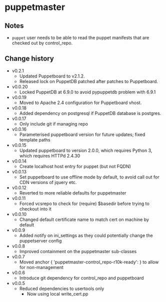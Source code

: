 puppetmaster
============

Notes
-----
* `puppet` user needs to be able to read the puppet manifests that are checked out by control_repo.

Change history
--------------

* v0.2.1
    * Updated Puppetboard to v2.1.2.
    * Released lock on PuppetDB patched after patches to Puppetboard.
* v0.0.20
    * Locked PuppetDB at 6.9.0 to avoid pypuppetdb problem with 6.9.1
* v0.0.19
    * Moved to Apache 2.4 configuration <RequireAny> for Puppetboard vhost.
* v0.0.18
    * Added dependency on postgresql if PuppetDB database is postgres.
* v0.0.17
    * Only include git if managing repo
* v0.0.16
    * Parameterised puppetboard version for future updates; fixed template paths
* v0.0.15
    * Updated puppetboard to version 2.0.0, which requires Python 3, which requires HTTPd 2.4.30
* v0.0.14
    * Create localhost host entry for puppet (but not FQDN)
* v0.0.13
    * Set puppetboard to use offline mode by default, to avoid call out for CDN versions of jquery etc.
* v0.0.12
    * Reverted to more reliable defaults for puppetmaster
* v0.0.11
    * Forced vcsrepo to check for (require) $basedir before trying to checkout into it
* v0.0.10
    * Changed default certificate name to match cert on machine by default
* v0.0.9
    * Added notify on ini_settings as they could potentially change the puppetserver config
* v0.0.8
    * Improved containment on the puppetmaster sub-classes
* v0.0.7
    * Moved anchor { 'puppetmaster-control_repo-r10k-ready': } to allow for non-management
* v0.0.6
    * Introduce git dependency for control_repo and puppetboard
* v0.0.5
    * Reduced dependencies to usertools only
        * Now using local write_cert.pp
